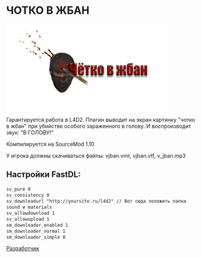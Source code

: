 # ЧОТКО В ЖБАН

![alt text](https://github.com/pa4H/Chotko_V_jban/blob/main/jban.png)

Гарантируется работа в L4D2.
Плагин выводит на экран картинку "чотко в жбан" при убийстве особого зараженного в голову. И воспроизводит звук: "В ГОЛОВУ!"

Компилируется на SourceMod 1.10

У игрока должны скачиваться файлы: vjban.vmt, vjban.vtf, v_jban.mp3
## Настройки FastDL:
```
sv_pure 0
sv_consistency 0
sv_downloadurl "http://yoursite.ru/l4d2" // Вот сюда положить папки sound и materials
sv_allowdownload 1
sv_allowupload 1
sm_downloader_enabled 1
sm_downloader_normal 1
sm_downloader_simple 0
```

[Разработчик](https://vk.com/pa4h1337)
